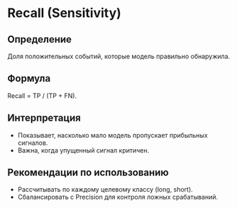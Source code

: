 # Recall (Sensitivity)

## Определение
Доля положительных событий, которые модель правильно обнаружила.

## Формула
Recall = TP / (TP + FN).

## Интерпретация
- Показывает, насколько мало модель пропускает прибыльных сигналов.
- Важна, когда упущенный сигнал критичен.

## Рекомендации по использованию
- Рассчитывать по каждому целевому классу (long, short).
- Сбалансировать с Precision для контроля ложных срабатываний.

